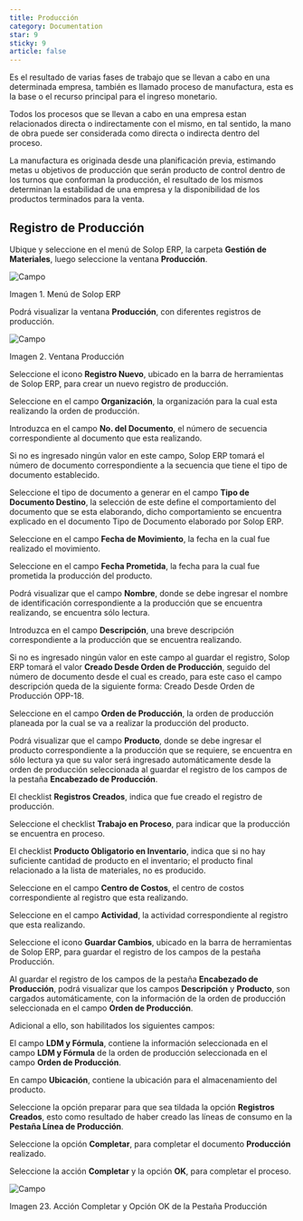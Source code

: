 ```yaml
---
title: Producción
category: Documentation
star: 9
sticky: 9
article: false
---
```


Es el resultado de varias fases de trabajo que se llevan a cabo en una determinada empresa, también es llamado proceso de manufactura, esta es la base o el recurso principal para el ingreso monetario.

Todos los procesos que se llevan a cabo en una empresa estan relacionados directa o indirectamente con el mismo, en tal sentido, la mano de obra puede ser considerada como directa o indirecta dentro del proceso.

La manufactura es originada desde una planificación previa, estimando metas u objetivos de producción que serán producto de control dentro de los turnos que conforman la producción, el resultado de los mismos determinan la estabilidad de una empresa y la disponibilidad de los productos terminados para la venta.

## Registro de Producción

Ubique y seleccione en el menú de Solop ERP, la carpeta **Gestión de Materiales**, luego seleccione la ventana **Producción**.

![Campo](/assets/img/docs/production-management/prm-production-image1.png)

Imagen 1. Menú de Solop ERP

Podrá visualizar la ventana **Producción**, con diferentes registros de producción.

![Campo](/assets/img/docs/production-management/prm-production-image2.png)

Imagen 2. Ventana Producción

Seleccione el icono **Registro Nuevo**, ubicado en la barra de herramientas de Solop ERP, para crear un nuevo registro de producción.

Seleccione en el campo **Organización**, la organización para la cual esta realizando la orden de producción.

Introduzca en el campo **No. del Documento**, el número de secuencia correspondiente al documento que esta realizando.

Si no es ingresado ningún valor en este campo, Solop ERP tomará el número de documento correspondiente a la secuencia que tiene el tipo de documento establecido.

Seleccione el tipo de documento a generar en el campo **Tipo de Documento Destino**, la selección de este define el comportamiento del documento que se esta elaborando, dicho comportamiento se encuentra explicado en el documento Tipo de Documento elaborado por Solop ERP.

Seleccione en el campo **Fecha de Movimiento**, la fecha en la cual fue realizado el movimiento.

Seleccione en el campo **Fecha Prometida**, la fecha para la cual fue prometida la producción del producto.

Podrá visualizar que el campo **Nombre**, donde se debe ingresar el nombre de identificación correspondiente a la producción que se encuentra realizando, se encuentra sólo lectura.

Introduzca en el campo **Descripción**, una breve descripción correspondiente a la producción que se encuentra realizando.

Si no es ingresado ningún valor en este campo al guardar el registro, Solop ERP tomará el valor **Creado Desde Orden de Producción**, seguido del número de documento desde el cual es creado, para este caso el campo descripción queda de la siguiente forma: Creado Desde Orden de Producción OPP-18.

Seleccione en el campo **Orden de Producción**, la orden de producción planeada por la cual se va a realizar la producción del producto.

Podrá visualizar que el campo **Producto**, donde se debe ingresar el producto correspondiente a la producción que se requiere, se encuentra en sólo lectura ya que su valor será ingresado automáticamente desde la orden de producción seleccionada al guardar el registro de los campos de la pestaña **Encabezado de Producción**.

El checklist **Registros Creados**, indica que fue creado el registro de producción.

Seleccione el checklist **Trabajo en Proceso**, para indicar que la producción se encuentra en proceso.

El checklist **Producto Obligatorio en Inventario**, indica que si no hay suficiente cantidad de producto en el inventario; el producto final relacionado a la lista de materiales, no es producido.

Seleccione en el campo **Centro de Costos**, el centro de costos correspondiente al registro que esta realizando.

Seleccione en el campo **Actividad**, la actividad correspondiente al registro que esta realizando.

Seleccione el icono **Guardar Cambios**, ubicado en la barra de herramientas de Solop ERP, para guardar el registro de los campos de la pestaña Producción.

Al guardar el registro de los campos de la pestaña **Encabezado de Producción**, podrá visualizar que los campos **Descripción** y **Producto**, son cargados automáticamente, con la información de la orden de producción seleccionada en el campo **Orden de Producción**.

Adicional a ello, son habilitados los siguientes campos:

El campo **LDM y Fórmula**, contiene la información seleccionada en el campo **LDM y Fórmula** de la orden de producción seleccionada en el campo **Orden de Producción**.

En campo **Ubicación**, contiene la ubicación para el almacenamiento del producto.

Seleccione la opción preparar para que sea tildada la opción **Registros Creados**, esto como resultado de haber creado las líneas de consumo en la **Pestaña Línea de Producción**.

Seleccione la opción **Completar**, para completar el documento **Producción** realizado.

Seleccione la acción **Completar** y la opción **OK**, para completar el proceso.

![Campo](/assets/img/docs/production-management/prm-production-image23.png)

Imagen 23. Acción Completar y Opción OK de la Pestaña Producción
